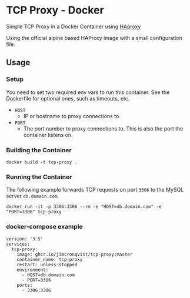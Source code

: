 # TCP Proxy - Docker
Simple TCP Proxy in a Docker Container using [HAproxy](http://www.haproxy.org/)

Using the official alpine based HAProxy image with a small configuration file.

## Usage

### Setup

You need to set two required env vars to run this container. See the Dockerfile for optional ones, such as timeouts, etc.

- `HOST`
  - IP or hostname to proxy connections to
- `PORT`
  - The port number to proxy connections to. This is also the port the container listens on.

### Building the Container

```
docker build -t tcp-proxy .
```

### Running the Container

The following example forwards TCP requests on port `3306` to the MySQL server `db.domain.com`.

```
docker run -it -p 3306:3306 --rm -e "HOST=db.domain.com" -e "PORT=3306" tcp-proxy
```

### docker-compose example

```
version: '3.5'
services:
  tcp-proxy:
    image: ghcr.io/jimcronqvist/tcp-proxy:master
    container_name: tcp-proxy
    restart: unless-stopped
    environment:
      - HOST=db.domain.com
      - PORT=3306
    ports:
      - 3306:3306
```
